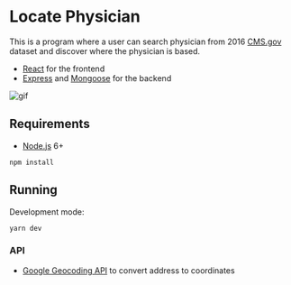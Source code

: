 # Locate Physician


This is a program where a user can search physician from 2016 [CMS.gov](https://www.cms.gov/OpenPayments/Explore-the-Data/Dataset-Downloads.html) dataset and discover where the physician is based.
- [React](https://facebook.github.io/react/) for the frontend
- [Express](http://expressjs.com/) and [Mongoose](http://mongoosejs.com/) for the backend


![gif](http://g.recordit.co/j6zYVy31tC.gif)

## Requirements

- [Node.js](https://nodejs.org/en/) 6+

```shell
npm install
```


## Running

Development mode:

```shell
yarn dev
```

### API

- [Google Geocoding API](https://developers.google.com/maps/documentation/geocoding/start) to convert address to coordinates


